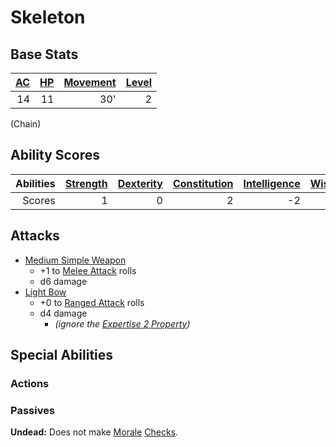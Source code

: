 # Skeleton

## Base Stats

| [AC](../../../Player%20Characters/Derived%20Statistics/Armor%20Class.md) | [HP](../../../Player%20Characters/Derived%20Statistics/Health%20Points.md) | [Movement](../../../Game%20Procedures/Movement.md) | [Level](../../../Player%20Characters/Derived%20Statistics/Level.md) |
| -----------------------------------------------------------------------: | -------------------------------------------------------------------------: | -------------------------------------------------: | ------------------------------------------------------------------: |
|                                                                       14 |                                                                         11 |                                                30' |                                                                   2 |

(Chain)

## Ability Scores

| Abilities | [Strength](../../../Player%20Characters/Chosen%20Statistics/Strength.md) | [Dexterity](../../../Player%20Characters/Chosen%20Statistics/Dexterity.md) | [Constitution](../../../Player%20Characters/Chosen%20Statistics/Constitution.md) | [Intelligence](../../../Player%20Characters/Chosen%20Statistics/Intelligence.md) | [Wisdom](../../../Player%20Characters/Chosen%20Statistics/Wisdom.md)<br> | [Charisma](../../../Player%20Characters/Chosen%20Statistics/Charisma.md)<br> |
| --------: | -----------------------------------------------------------------------: | -------------------------------------------------------------------------: | -------------------------------------------------------------------------------: | -------------------------------------------------------------------------------: | -----------------------------------------------------------------------: | ---------------------------------------------------------------------------: |
|    Scores |                                                                        1 |                                                                          0 |                                                                                2 |                                                                               -2 |                                                                        0 |                                                                           -1 |

## Attacks

- [Medium Simple Weapon](../../../Items/Individual%20Item%20Cards/Weapons/Melee%20Weapons/Medium%20Simple%20Weapon.md)
	- +1 to [Melee Attack](../../../Game%20Procedures/Melee%20Attack.md) rolls
	- d6 damage
- [Light Bow](../../../Items/Individual%20Item%20Cards/Weapons/Ranged%20Weapons/Light%20Bow.md)
	- +0 to [Ranged Attack](../../../Game%20Procedures/Ranged%20Attack.md) rolls
	- d4 damage
		- *(ignore the [Expertise 2 Property](../../../Items/Individual%20Item%20Cards/Weapons/Weapon%20Properties/Expertise%20X%20Property.md))*

## Special Abilities

### Actions

### Passives

**Undead:** Does not make [Morale](../../../Social%20Systems/Morale%20System.md#Morale) [Checks](../../../Game%20Procedures/Check.md).
